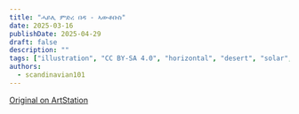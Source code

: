 ```yaml
---
title: "ሓይሊ ምድረ በዳ - ኣውቶቡስ"
date: 2025-03-16
publishDate: 2025-04-29
draft: false
description: ""
tags: ["illustration", "CC BY-SA 4.0", "horizontal", "desert", "solar", "infrastructure", "transport"]
authors:
  - scandinavian101
---
```


[Original on ArtStation](https://www.artstation.com/artwork/0l5BwV)
